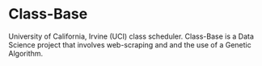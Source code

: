 # Class-Base
University of California, Irvine (UCI) class scheduler. Class-Base is a Data Science project that involves web-scraping and and the use of a Genetic Algorithm.
